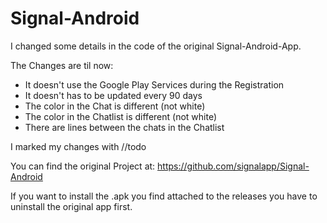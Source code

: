 # Signal-Android

I changed some details in the code of the original Signal-Android-App.

The Changes are til now:
- It doesn't use the Google Play Services during the Registration
- It doesn't has to be updated every 90 days
- The color in the Chat is different (not white)
- The color in the Chatlist is different (not white)
- There are lines between the chats in the Chatlist

I marked my changes with //todo

You can find the original Project at: https://github.com/signalapp/Signal-Android


If you want to install the .apk you find attached to the releases you have to uninstall the original app first.
